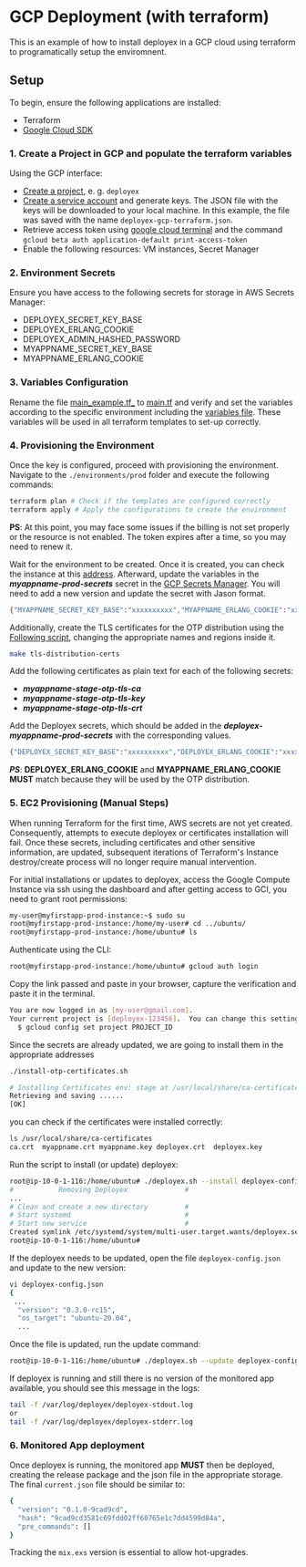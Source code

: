 # GCP Deployment (with terraform)

This is an example of how to install deployex in a GCP cloud using terraform to programatically setup the enviromnent.

## Setup

To begin, ensure the following applications are installed:

 * Terraform
 * [Google Cloud SDK](https://cloud.google.com/sdk/docs/install-sdk?hl=pt-br)

### 1. Create a Project in GCP and populate the terraform variables

Using the GCP interface:
 * [Create a project](https://developers.google.com/workspace/guides/create-project?hl=pt-br#google-cloud-console), e. g. `deployex`
 * [Create a service account](https://console.cloud.google.com/iam-admin/serviceaccounts?project=deployex-435117&supportedpurview=project) and generate keys. The JSON file with the keys will be downloaded to your local machine. In this example, the file was saved with the name `deployex-gcp-terraform.json`.
 * Retrieve access token using [google cloud terminal](https://shell.cloud.google.com/?pli=1&show=ide%2Cterminal) and the command `gcloud beta auth application-default print-access-token`
 * Enable the following resources: VM instances, Secret Manager

### 2. Environment Secrets

Ensure you have access to the following secrets for storage in AWS Secrets Manager:

 - DEPLOYEX_SECRET_KEY_BASE
 - DEPLOYEX_ERLANG_COOKIE
 - DEPLOYEX_ADMIN_HASHED_PASSWORD
 - MYAPPNAME_SECRET_KEY_BASE
 - MYAPPNAME_ERLANG_COOKIE

### 3. Variables Configuration

Rename the file [main_example.tf_](./environments/prod/main_example.tf_) to [main.tf](./environments/prod/main.tf) and verify and set the variables according to the specific environment including the [variables file](./modules/standard-account/variables.tf). These variables will be used in all terraform templates to set-up correctly.

### 4. Provisioning the Environment

Once the key is configured, proceed with provisioning the environment. Navigate to the `./environments/prod` folder and execute the following commands:

```bash
terraform plan # Check if the templates are configured correctly
terraform apply # Apply the configurations to create the environment
```

__PS__: At this point, you may face some issues if the billing is not set properly or the resource is not enabled. The token expires after a time, so you may need to renew it.

Wait for the environment to be created. Once it is created, you can check the instance at this [address](https://console.cloud.google.com/compute/instances). Afterward, update the variables in the *__myappname-prod-secrets__* secret in the [GCP Secrets Manager](https://console.cloud.google.com/security/secret-manager). You will need to add a new version and update the secret with Jason format.

```bash
{"MYAPPNAME_SECRET_KEY_BASE":"xxxxxxxxxx","MYAPPNAME_ERLANG_COOKIE":"xxxxxxxxxx"}
```

Additionally, create the TLS certificates for the OTP distribution using the [Following script](../../../devops/scripts/tls-distribution-certs), changing the appropriate names and regions inside it.

```bash
make tls-distribution-certs
```

Add the following certificates as plain text for each of the following secrets:
 - *__myappname-stage-otp-tls-ca__*
 - *__myappname-stage-otp-tls-key__*
 - *__myappname-stage-otp-tls-crt__*

Add the Deployex secrets, which should be added in the *__deployex-myappname-prod-secrets__*  with the corresponding values.

 ```bash
{"DEPLOYEX_SECRET_KEY_BASE":"xxxxxxxxxx","DEPLOYEX_ERLANG_COOKIE":"xxxxxxxxxx","DEPLOYEX_ADMIN_HASHED_PASSWORD":"xxxxxxxxxx"}
```

*__PS__*: __DEPLOYEX_ERLANG_COOKIE__ and __MYAPPNAME_ERLANG_COOKIE__ __MUST__ match because they will be used by the OTP distribution.

### 5. EC2 Provisioning (Manual Steps)

When running Terraform for the first time, AWS secrets are not yet created. Consequently, attempts to execute deployex or certificates installation will fail. Once these secrets, including certificates and other sensitive information, are updated, subsequent iterations of Terraform's Instance destroy/create process will no longer require manual intervention.

For initial installations or updates to deployex, access the Google Compute Instance via ssh using the dashboard and after getting access to GCI, you need to grant root permissions:

```bash
my-user@myfirstapp-prod-instance:~$ sudo su
root@myfirstapp-prod-instance:/home/my-user# cd ../ubuntu/
root@myfirstapp-prod-instance:/home/ubuntu# ls
```

Authenticate using the CLI:
```bash
root@myfirstapp-prod-instance:/home/ubuntu# gcloud auth login
```

Copy the link passed and paste in your browser, capture the verification and paste it in the terminal.

```bash
You are now logged in as [my-user@gmail.com].
Your current project is [deployex-123456].  You can change this setting by running:
  $ gcloud config set project PROJECT_ID
```

Since the secrets are already updated, we are going to install them in the appropriate addresses
```bash
./install-otp-certificates.sh 

# Installing Certificates env: stage at /usr/local/share/ca-certificates #
Retrieving and saving ......
[OK]
```

you can check if the certificates were installed correctly:

```bash
ls /usr/local/share/ca-certificates
ca.crt  myappname.crt myappname.key deployex.crt  deployex.key
```

Run the script to install (or update) deployex:

```bash
root@ip-10-0-1-116:/home/ubuntu# ./deployex.sh --install deployex-config.json
#           Removing Deployex              #
...
# Clean and create a new directory         #
# Start systemd                            #
# Start new service                        #
Created symlink /etc/systemd/system/multi-user.target.wants/deployex.service → /etc/systemd/system/deployex.service.
root@ip-10-0-1-116:/home/ubuntu#
```

If the deployex needs to be updated, open the file `deployex-config.json` and update to the new version:

```bash
vi deployex-config.json
{
 ...
  "version": "0.3.0-rc15",
  "os_target": "ubuntu-20.04",
  ...
```

Once the file is updated, run the update command:
```bash
root@ip-10-0-1-116:/home/ubuntu# ./deployex.sh --update deployex-config.json
```

If deployex is running and still there is no version of the monitored app available, you should see this message in the logs:
```bash
tail -f /var/log/deployex/deployex-stdout.log
or
tail -f /var/log/deployex/deployex-stderr.log
```

### 6. Monitored App deployment

Once deployex is running, the monitored app __MUST__ then be deployed, creating the release package and the json file in the appropriate storage. The final `current.json` file should be similar to:

```bash
{
  "version": "0.1.0-9cad9cd",
  "hash": "9cad9cd3581c69fdd02ff60765e1c7dd4599d84a",
  "pre_commands": []
}
```

Tracking the `mix.exs` version is essential to allow hot-upgrades.